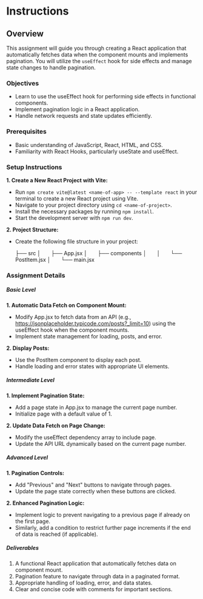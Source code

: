 # Instructions

## Overview

This assignment will guide you through creating a React application that automatically fetches data when the component mounts and implements pagination. You will utilize the `useEffect` hook for side effects and manage state changes to handle pagination.

### Objectives

- Learn to use the useEffect hook for performing side effects in functional components.
- Implement pagination logic in a React application.
- Handle network requests and state updates efficiently.

### Prerequisites

- Basic understanding of JavaScript, React, HTML, and CSS.
- Familiarity with React Hooks, particularly useState and useEffect.

### Setup Instructions

<b>1. Create a New React Project with Vite:</b>

- Run `npm create vite@latest <name-of-app> -- --template react` in your terminal to create a new React project using Vite.
- Navigate to your project directory using `cd <name-of-project>`.
- Install the necessary packages by running `npm install`.
- Start the development server with `npm run dev`.

<b>2. Project Structure:</b>

- Create the following file structure in your project:

    ├── src
    │   &nbsp;&nbsp;&nbsp;&nbsp;&nbsp;&nbsp;├── App.jsx
    │   &nbsp;&nbsp;&nbsp;&nbsp;&nbsp;&nbsp;├── components
    │   &nbsp;&nbsp;&nbsp;&nbsp;&nbsp;&nbsp;│   &nbsp;&nbsp;&nbsp;&nbsp;&nbsp;&nbsp;└── PostItem.jsx
    │   &nbsp;&nbsp;&nbsp;&nbsp;&nbsp;&nbsp;└── main.jsx

### Assignment Details

##### Basic Level

<b>1. Automatic Data Fetch on Component Mount:</b>

- Modify App.jsx to fetch data from an API (e.g., https://jsonplaceholder.typicode.com/posts?_limit=10) using the useEffect hook when the component mounts.
- Implement state management for loading, posts, and error.

<b>2. Display Posts:</b>

- Use the PostItem component to display each post.
- Handle loading and error states with appropriate UI elements.

##### Intermediate Level

<b>1. Implement Pagination State:</b>

- Add a page state in App.jsx to manage the current page number.
- Initialize page with a default value of 1.

<b>2. Update Data Fetch on Page Change:</b>

- Modify the useEffect dependency array to include page.
- Update the API URL dynamically based on the current page number.

##### Advanced Level

<b>1. Pagination Controls:</b>

- Add "Previous" and "Next" buttons to navigate through pages.
- Update the page state correctly when these buttons are clicked.

<b>2. Enhanced Pagination Logic:</b>

- Implement logic to prevent navigating to a previous page if already on the first page.
- Similarly, add a condition to restrict further page increments if the end of data is reached (if applicable).

##### Deliverables

1. A functional React application that automatically fetches data on component mount.
2. Pagination feature to navigate through data in a paginated format.
3. Appropriate handling of loading, error, and data states.
4. Clear and concise code with comments for important sections.
